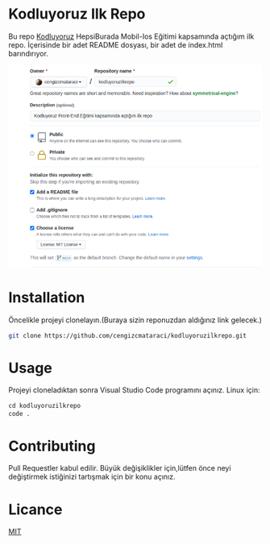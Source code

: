 # Kodluyoruz Ilk Repo
Bu repo [Kodluyoruz](https://www.kodluyoruz.org) HepsiBurada Mobil-Ios Eğitimi kapsamında açtığım ilk repo. İçerisinde bir adet README dosyası, bir adet de index.html barındırıyor.

![Lorem Picsum Gorsel](https://raw.githubusercontent.com/Kodluyoruz/taskforce/main/git/odev1/figures/github.png
)
# Installation
Öncelikle projeyi clonelayın.(Buraya sizin reponuzdan aldığınız link gelecek.)

```bash
git clone https://github.com/cengizcmataraci/kodluyoruzilkrepo.git
```

# Usage
Projeyi cloneladıktan sonra Visual Studio Code programını açınız.
Linux için:
```linux
cd kodluyoruzilkrepo
code .
```
# Contributing
Pull Requestler kabul edilir. Büyük değişiklikler için,lütfen önce neyi değiştirmek istiğinizi tartışmak için bir konu açınız. 
# Licance
[MIT](https://choosealicense.com/licenses/mit/)

